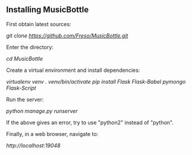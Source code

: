 Installing MusicBottle
----------------------

First obtain latest sources:

  *git clone https://github.com/Freso/MusicBottle.git*

Enter the directory:

  *cd MusicBottle*

Create a virtual environment and install dependencies:

  *virtualenv venv*
  *. venv/bin/activate*
  *pip install Flask Flask-Babel pymongo Flask-Script*

Run the server:

  *python manage.py runserver*
  
If the above gives an error, try to use "python2" instead of "python".

Finally, in a web browser, navigate to:
 
  *http://localhost:19048*

